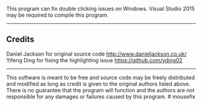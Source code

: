 This program can fix double clicking issues on Windows.
Visual Studio 2015 may be required to compile this program.

-------------------------------------------------------------------------------
Credits 
-------------------------------------------------------------------------------
Daniel Jackson for original source code <http://www.danieljackson.co.uk/> <br />
Yifeng Ding for fixing the highlighting issue <https://github.com/yding02>

-------------------------------------------------------------------------------
This software is meant to be free and source code may be freely distributed 
and modified as long as credit is given to the original authors listed above. 
There is no guarantee that the program will function and the authors are not
responsible for any damages or failures caused by this program. # mousefix
